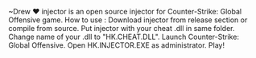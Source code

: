 ~Drew ❤ injector is an open source injector for Counter-Strike: Global Offensive game. 
How to use :
Download injector from release section or compile from source. 
Put injector with your cheat .dll in same folder. 
Change name of your .dll to "HK.CHEAT.DLL".
Launch Counter-Strike: Global Offensive. 
Open HK.INJECTOR.EXE as administrator. 
Play!
